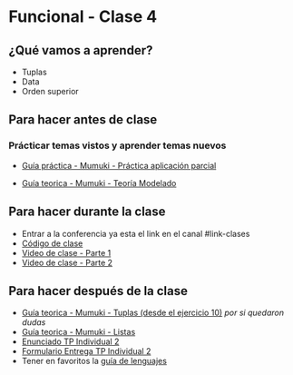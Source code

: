 # Funcional - Clase 4

## ¿Qué vamos a aprender?

* Tuplas
* Data
* Orden superior

## Para hacer antes de clase

### Prácticar temas vistos y aprender temas nuevos

* [Guía práctica - Mumuki - Práctica aplicación parcial](https://mumuki.io/pdep-utn/lessons/693-programacion-funcional-practica-aplicacion-parcial-y-orden-superior)

* [Guía teorica - Mumuki - Teoría Modelado](https://mumuki.io/pdep-utn/lessons/745-programacion-funcional-modelado)

## Para hacer durante la clase

* Entrar a la conferencia ya esta el link en el canal #link-clases
* [Código de clase](https://github.com/pdep-utn/sabados-tarde/blob/master/seguimiento/2020/funcional/practica/clase-4.hs)
* [Video de clase - Parte 1](https://drive.google.com/file/d/1tQi3YBjA6_MHyM0osX2HXtR1Z8_9M4DF/view?usp=sharing)
* [Video de clase - Parte 2](https://drive.google.com/file/d/1KsJ-_LSD10BTl_2Tlc16FCrN1o7z_s33/view?usp=sharing)

## Para hacer después de la clase

* [Guía teorica - Mumuki - Tuplas (desde el ejercicio 10)](https://mumuki.io/pdep-utn/exercises/9269-programacion-funcional-alternativas-guardas-y-patrones-tuplas) _por si quedaron dudas_
* [Guía teorica - Mumuki - Listas](https://mumuki.io/pdep-utn/lessons/695-programacion-funcional-listas)
* [Enunciado TP Individual 2](https://docs.google.com/document/d/1rHut9mKKa3ABxQGyQ2teRbE6WRuytsGH_Y9wj-bBMb8)
* [Formulario Entrega TP Individual 2](https://forms.gle/sFMiZzBhQufbP6uAA)
* Tener en favoritos la [guía de lenguajes](https://docs.google.com/document/d/1oJ-tyQJoBtJh0kFcsV9wSUpgpopjGtoyhJdPUdjFIJQ)
